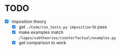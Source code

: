 # TODO

- [x] imposition theory
  - [x] get `./Code/run_tests.py imposition` to pass
  - [x] make examples match `/logos/subtheories/counterfactual/examples.py`
  - [x] get comparison to work
